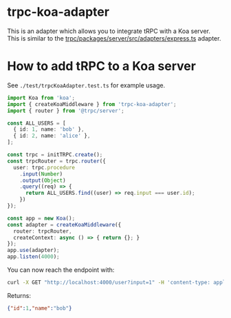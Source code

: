 # trpc-koa-adapter

This is an adapter which allows you to integrate tRPC with a Koa server. This is similar to the [trpc/packages/server/src/adapters/express.ts](https://github.com/trpc/trpc/blob/next/packages/server/src/adapters/express.ts) adapter.

# How to add tRPC to a Koa server

See `./test/trpcKoaAdapter.test.ts` for example usage.

```ts
import Koa from 'koa';
import { createKoaMiddleware } from 'trpc-koa-adapter';
import { router } from '@trpc/server';

const ALL_USERS = [
  { id: 1, name: 'bob' },
  { id: 2, name: 'alice' },
];

const trpc = initTRPC.create();
const trpcRouter = trpc.router({
  user: trpc.procedure
    .input(Number)
    .output(Object)
    .query((req) => {
      return ALL_USERS.find((user) => req.input === user.id);
    })
});

const app = new Koa();
const adapter = createKoaMiddleware({
  router: trpcRouter,
  createContext: async () => { return {}; }
});
app.use(adapter);
app.listen(4000);
```

You can now reach the endpoint with:
```sh
curl -X GET "http://localhost:4000/user?input=1" -H 'content-type: application/json'
```
    
Returns:    
```json
{"id":1,"name":"bob"}
```
